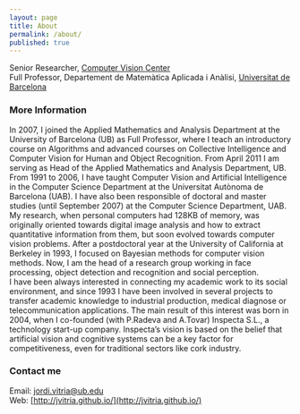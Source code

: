 ```yaml
---
layout: page
title: About
permalink: /about/
published: true
---
```


Senior Researcher, [Computer Vision Center](www.cvc.uab.es) <br>
Full Professor, Departement de Matemàtica Aplicada i Anàlisi, [Universitat de Barcelona](www.ub.edu)

### More Information 

In 2007, I joined the Applied Mathematics and Analysis Department at the University of Barcelona (UB) as Full Professor, where I teach an introductory course on Algorithms and advanced courses on Collective Intelligence and Computer Vision for Human and Object Recognition. From April 2011 I am serving as Head of the Applied Mathematics and Analysis Department, UB. <br>
From 1991 to 2006, I have taught Computer Vision and Artificial Intelligence in the Computer Science Department at the Universitat Autònoma de Barcelona (UAB). I have also been responsible of doctoral and master studies (until September 2007) at the Computer Science Department, UAB. <br>
My research, when personal computers had 128KB of memory, was originally oriented towards digital image analysis and how to extract quantitative information from them, but soon evolved towards computer vision problems. After a postdoctoral year at the University of California at Berkeley in 1993, I focused on Bayesian methods for computer vision methods. Now, I am the head of a research group working in face processing, object detection and recognition and social perception. <br>
I have been always interested in connecting my academic work to its social environment, and since 1993 I have been involved in several projects to transfer academic knowledge to industrial production, medical diagnose or telecommunication applications. The main result of this interest was born in 2004, when I co-founded (with P.Radeva and A.Tovar) Inspecta S.L., a technology start-up company. Inspecta’s vision is based on the belief that artificial vision and cognitive systems can be a key factor for competitiveness, even for traditional sectors like cork industry. 

### Contact me

Email: jordi.vitria@ub.edu <br>
Web: [http://jvitria.github.io/](http://jvitria.github.io/)